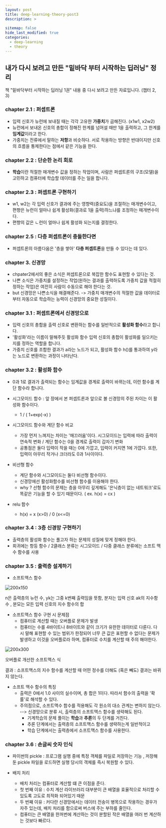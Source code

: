 ```yaml
---
layout: post
title: deep-learning-theory-post3
description: >
  
sitemap: false
hide_last_modified: true
categories:
  - deep-learning
  - theory
---
```


## 내가 다시 보려고 만든 "밑바닥 부터 시작하는 딥러닝" 정리

책 "밑바닥부터 시작하는 딥러닝 1권" 내용 중 다시 보려고 만든 자료입니다. (챕터 2, 3)

### chapter 2.1 : 퍼셉트론

- 입력 신호가 뉴런에 보내질 때는 각각 고유한 <strong>가중치</strong>가 곱해진다. (x1w1, x2w2)
- 뉴런에서 보내온 신호의 총합이 정해진 한계를 넘어설 때만 1을 출력하고, 그 한계를 <strong>임계값</strong>이라고 한다.
- 가중치는 전류에서 말하는 <strong>저항</strong>과 비슷하다. 서로 작용하는 방향은 반대이지만 신호의 흐름을 통제한다는 점에서 같은 기능을 한다.

### chapter 2.2 : 단순한 논리 회로

- <strong>학습</strong>이란 적절한 매개변수 값을 정하는 작업이며, 사람은 퍼셉트론의 구조(모델)을 고민하고 컴퓨터에 학습할 데이터를 주는 일을 합니다.

### chapter 2.3 : 퍼셉트론 구현하기

- w1, w2는 각 입력 신호가 결과에 주는 영향력(중요도)을 조절하는 매개변수이고, 편향은 뉴런이 얼마나 쉽게 활성화(결과로 1을 출력)하느냐를 조정하는 매개변수이다.
- 편향의 값은 ㄴ런이 얼마나 쉽게 활성화 되는지를 결정한다.

### chapter 2.5 : 다층 퍼셉트론이 충돌한다면

- 퍼셉트론의 아름다움은 '층을 쌓아' <strong>다층 퍼셉트론</strong>을 만들 수 있다는 데 있다.

### chapter 3. 신경망

- chpater2에서의 좋은 소식은 퍼셉트론으로 복잡한 함수도 표현할 수 있다는 것.
- 나쁜 소식은 가중치를 설정하는 작업(원하는 결과를 출력하도록 가중치 값을 적절히 정하는 작업)은 여전히 사람이 수동으로 해야 한다는 것.
- but 신경망은 나쁜소식을 해결해준다. -> 가중치 매개변수의 적절한 값을 데이터로부터 자동으로 학습하는 능력이 신경망의 중요한 성질이다.

### chapter 3.1 : 퍼셉트론에서 신경망으로

- 입력 신호의 총합을 출력 신호로 변환하는 함수를 일반적으로 <strong>활성화 함수</strong>라고 합니다.
- '활성화'라는 이름이 말해주듯 활성화 함수 입력 신호의 총합이 활성화를 일으키는지를 정하는 역할을 합니다.
- 가중치 신호를 조합한 결과가 a라는 노드가 되고, 활성화 함수 h()를 통과하여 y라는 노드로 변환하는 과정이 나타난다.

### chapter 3.2 : 활성화 함수

- 0과 1로 결과가 출력되는 함수는 임계값을 경계로 출력이 바뀌는데, 이런 함수를 계단 함수라 합니다.
- 시그모이드 함수 : 앞 장에서 본 퍼셉트론과 앞으로 볼 신경망의 주된 차이는 이 활성화 함수이다.
   - 1 / ( 1+exp(-x) )

- 시그모이드 함수와 계단 함수 비교
   - 가장 먼저 느껴지는 차이는 '매끄러움'이다. 시그모이드는 입력에 따라 출력이 연속적 변화 / 계단 함수는 0을 경계로 출력이 갑자기 변화
   - 공통점은 둘다 입력이 작을 때는 0에 가깝고, 입력이 커지면 1에 가깝다. 또한, 입력이 아무리 작거나 크더라도 0과 1사이이다.

- 비선형 함수
   - 계단 함수와 시그모이드는 둘다 비선형 함수이다.
   - 신경망에선 활성화함수를 비선형 함수를 이용해야 한다.
   - why ? 선형 함수의 문제는 층을 아무리 깊게해도 '은닉층이 없는 네트워크'로도 똑같은 기능을 할 수 있기 때문이다. ( ex. h(x) = cx )

- relu 함수
   - h(x) = x (x>0) / 0 (x<=0)

### chapter 3.4 : 3층 신경망 구현하기

- 출력층의 활성화 함수는 풀고자 하는 문제의 성질에 맞게 정해야 한다.
- 회귀에는 항등 함수 / 2클래스 분류는 시그모이드 / 다중 클래스 분류에는 소프트 맥수 함수를 사용

### chapter 3.5 : 출력층 설계하기

- 소프트맥스 함수

![200x150](https://img1.daumcdn.net/thumb/R1280x0/?scode=mtistory2&fname=https%3A%2F%2Fblog.kakaocdn.net%2Fdn%2F7o3ns%2FbtqvQDIyhq4%2FFYgVfbO6NaJrkc7y11f440%2Fimg.png)

n은 출력층의 뉴런 수, yk는 그중 k번째 출력임을 뜻함, 분자는 입력 신호 ak의 지수함수 , 분모는 모든 입력 신호의 지수 함수의 합

- 소프트맥스 함수 구현 시 문제점
   - 컴퓨터로 계산할 때는 오버플로 문제가 발생
   - 컴퓨터는 수를 4바이트나 8바이트와 같이 크기가 유한한 데이터로 다룬다. 다시 말해 표현할 수 있는 범위가 한정되어 너무 큰 값은 표현할 수 없다는 문제가 발생하고 이것을 오버플로라 하며, 컴퓨터로 수치를 계산할 때 주의 해야한다.

![200x300](https://img1.daumcdn.net/thumb/R1280x0/?scode=mtistory2&fname=https%3A%2F%2Fblog.kakaocdn.net%2Fdn%2Fbq9WqB%2FbtqvR3GAKu3%2FSKFEuT1Md6BUwKUOEeNbfk%2Fimg.png)

오버플로 개선한 소프트맥스 식

결과 : 소프트맥스의 지수 함수를 계산할 때 어떤 정수를 더해도 (혹은 빼도) 결과는 바뀌지 않는다.

- 소프트 맥수 함수의 특징
   - 출력은 0에서 1.0 사이의 실수이며, 총 합은 1이다. 따라서 함수의 출력을 '확률'로 해석할 수 있다.
   - 주의점으로, 소프트맥수 함수를 적용해도 각 원소의 대소 관계는 변하지 않는다. --> 신경망으로 분류 시, 출력층의 소프트맥스 함수를 생략해도 된다.
     - 기계학습의 문제 풀이는 <strong>학습</strong>과 <strong>추론</strong>의 두 단계를 거친다.
     - 추론 단계에서는 출력층의 소프트맥스 함수를 생략하는게 일반적이고
     - 학습 단계에서는 출력층에서 소프트맥스 함수를 사용한다.

### chapter 3.6 : 손글씨 숫자 인식

- 파이썬의 pickle : 프로그램 실행 중에 특정 객체를 파일로 저장하는 기능 , 저장해둔 pickle 파일을 로드하면 실행 당시의 객체를 즉시 복원할 수 있다.

- 배치 처리
   - 배치 처리는 컴퓨터로 계산할 떄 큰 이점을 준다.
   - 첫 번째 이유 : 수치 계산 라이브러리 대부분이 큰 배열을 효율적으로 처리할 수 있도록 고도로 최적화 되어있기 때문
   - 두 번째 이유 : 커다란 신경망에서는 데이터 전송이 병목으로 작용하는 경우가 자주 있는데, 배치 처리를 함으로써 버스에 주는 부하를 줄인다.
   - 컴퓨터는 큰 배열을 한꺼번에 계산하는 것이 분할된 작은 배열을 여러 번 계산하는 것보다 빠르다.




